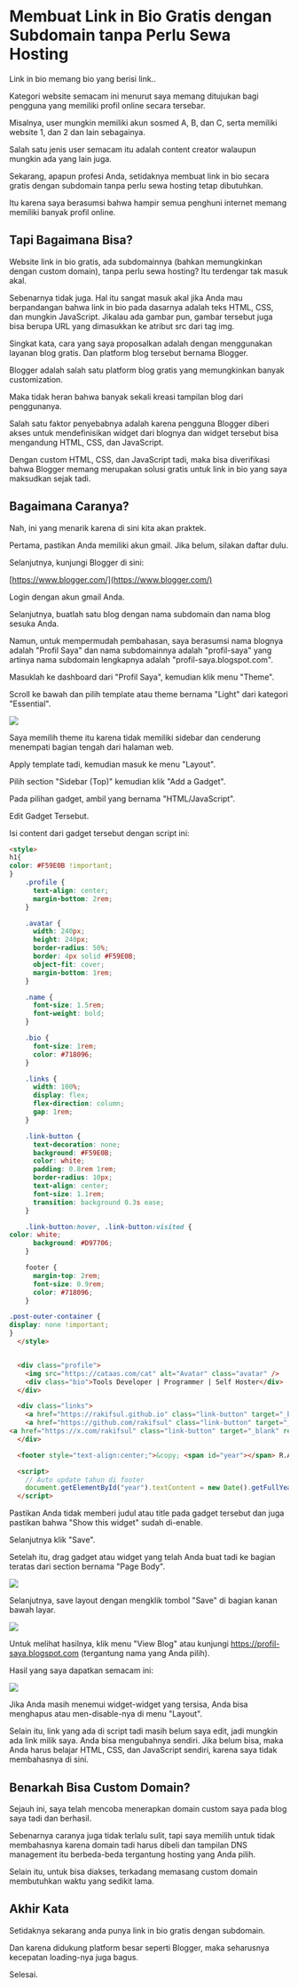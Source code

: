 # Membuat Link in Bio Gratis dengan Subdomain tanpa Perlu Sewa Hosting

Link in bio memang bio yang berisi link..

Kategori website semacam ini menurut saya memang ditujukan bagi pengguna yang memiliki profil online secara tersebar.

Misalnya, user mungkin memiliki akun sosmed A, B, dan C, serta memiliki website 1, dan 2 dan lain sebagainya.

Salah satu jenis user semacam itu adalah content creator walaupun mungkin ada yang lain juga.

Sekarang, apapun profesi Anda, setidaknya membuat link in bio secara gratis dengan subdomain tanpa perlu sewa hosting tetap dibutuhkan.

Itu karena saya berasumsi bahwa hampir semua penghuni internet memang memiliki banyak profil online.

## Tapi Bagaimana Bisa?

Website link in bio gratis, ada subdomainnya (bahkan memungkinkan dengan custom domain), tanpa perlu sewa hosting? Itu terdengar tak masuk akal.

Sebenarnya tidak juga. Hal itu sangat masuk akal jika Anda mau berpandangan bahwa link in bio pada dasarnya adalah teks HTML, CSS, dan mungkin JavaScript. Jikalau ada gambar pun, gambar tersebut juga bisa berupa URL yang dimasukkan ke atribut src dari tag img.

Singkat kata, cara yang saya proposalkan adalah dengan menggunakan layanan blog gratis. Dan platform blog tersebut bernama Blogger.

Blogger adalah salah satu platform blog gratis yang memungkinkan banyak customization.

Maka tidak heran bahwa banyak sekali kreasi tampilan blog dari penggunanya.

Salah satu faktor penyebabnya adalah karena pengguna Blogger diberi akses untuk mendefinisikan widget dari blognya dan widget tersebut bisa mengandung HTML, CSS, dan JavaScript.

Dengan custom HTML, CSS, dan JavaScript tadi, maka bisa diverifikasi bahwa Blogger memang merupakan solusi gratis untuk link in bio yang saya maksudkan sejak tadi.

## Bagaimana Caranya?

Nah, ini yang menarik karena di sini kita akan praktek.

Pertama, pastikan Anda memiliki akun gmail. Jika belum, silakan daftar dulu.

Selanjutnya, kunjungi Blogger di sini:

[https://www.blogger.com/](https://www.blogger.com/)

Login dengan akun gmail Anda.

Selanjutnya, buatlah satu blog dengan nama subdomain dan nama blog sesuka Anda.

Namun, untuk mempermudah pembahasan, saya berasumsi nama blognya adalah "Profil Saya" dan nama subdomainnya adalah "profil-saya" yang artinya nama subdomain lengkapnya adalah "profil-saya.blogspot.com".

Masuklah ke dashboard dari "Profil Saya", kemudian klik menu "Theme".

Scroll ke bawah dan pilih template atau theme bernama "Light" dari kategori "Essential".

![](../media/Screenshot-from-2025-06-17-13-04-03.png)

Saya memilih theme itu karena tidak memiliki sidebar dan cenderung menempati bagian tengah dari halaman web.

Apply template tadi, kemudian masuk ke menu "Layout".

Pilih section "Sidebar (Top)" kemudian klik "Add a Gadget".

Pada pilihan gadget, ambil yang bernama "HTML/JavaScript".

Edit Gadget Tersebut.

Isi content dari gadget tersebut dengan script ini:

```html
<style>
h1{
color: #F59E0B !important;
}
    .profile {
      text-align: center;
      margin-bottom: 2rem;
    }

    .avatar {
      width: 240px;
      height: 240px;
      border-radius: 50%;
      border: 4px solid #F59E0B;
      object-fit: cover;
      margin-bottom: 1rem;
    }

    .name {
      font-size: 1.5rem;
      font-weight: bold;
    }

    .bio {
      font-size: 1rem;
      color: #718096;
    }

    .links {
      width: 100%;
      display: flex;
      flex-direction: column;
      gap: 1rem;
    }

    .link-button {
      text-decoration: none;
      background: #F59E0B;
      color: white;
      padding: 0.8rem 1rem;
      border-radius: 10px;
      text-align: center;
      font-size: 1.1rem;
      transition: background 0.3s ease;
    }

    .link-button:hover, .link-button:visited {
color: white;
      background: #D97706;
    }

    footer {
      margin-top: 2rem;
      font-size: 0.9rem;
      color: #718096;
    }

.post-outer-container {
display: none !important;
}
  </style>


  <div class="profile">
    <img src="https://cataas.com/cat" alt="Avatar" class="avatar" />
    <div class="bio">Tools Developer | Programmer | Self Hoster</div>
  </div>

  <div class="links">
    <a href="https://rakifsul.github.io" class="link-button" target="_blank">Portfolio Coding</a>
    <a href="https://github.com/rakifsul" class="link-button" target="_blank" rel="nofollow">GitHub</a>
<a href="https://x.com/rakifsul" class="link-button" target="_blank" rel="nofollow">X/Twitter</a>
  </div>

  <footer style="text-align:center;">&copy; <span id="year"></span> R.A.K.I.F.S.U.L</footer>

  <script>
    // Auto update tahun di footer
    document.getElementById("year").textContent = new Date().getFullYear();
  </script>
```

Pastikan Anda tidak memberi judul atau title pada gadget tersebut dan juga pastikan bahwa "Show this widget" sudah di-enable.

Selanjutnya klik "Save".

Setelah itu, drag gadget atau widget yang telah Anda buat tadi ke bagian teratas dari section bernama "Page Body".

![](../media/Screenshot-from-2025-06-17-13-48-02.png)

Selanjutnya, save layout dengan mengklik tombol "Save" di bagian kanan bawah layar.

![](../media/Screenshot-from-2025-06-17-13-49-49.png)

Untuk melihat hasilnya, klik menu "View Blog" atau kunjungi https://profil-saya.blogspot.com (tergantung nama yang Anda pilih).

Hasil yang saya dapatkan semacam ini:

![](../media/link-in-bio-2.png)

Jika Anda masih menemui widget-widget yang tersisa, Anda bisa menghapus atau men-disable-nya di menu "Layout".

Selain itu, link yang ada di script tadi masih belum saya edit, jadi mungkin ada link milik saya. Anda bisa mengubahnya sendiri. Jika belum bisa, maka Anda harus belajar HTML, CSS, dan JavaScript sendiri, karena saya tidak membahasnya di sini.

## Benarkah Bisa Custom Domain?

Sejauh ini, saya telah mencoba menerapkan domain custom saya pada blog saya tadi dan berhasil.

Sebenarnya caranya juga tidak terlalu sulit, tapi saya memilih untuk tidak membahasnya karena domain tadi harus dibeli dan tampilan DNS management itu berbeda-beda tergantung hosting yang Anda pilih.

Selain itu, untuk bisa diakses, terkadang memasang custom domain membutuhkan waktu yang sedikit lama.

## Akhir Kata

Setidaknya sekarang anda punya link in bio gratis dengan subdomain.

Dan karena didukung platform besar seperti Blogger, maka seharusnya kecepatan loading-nya juga bagus.

Selesai.